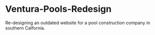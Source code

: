 # Ventura-Pools-Redesign
Re-designing an outdated website for a pool construction company in southern Calfornia.
